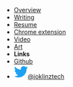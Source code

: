- [Overview](README.md)
- [Writing](Writing)
- [Resume](Resume)
- [Chrome extension](Chrome-extension)
- [Video](Video)
- [Art](Art)
- **Links**
- [Github](https://github.com/jhildenbiddle/docsify-themeable)
- [![Twitter](assets/img/twitter.svg)@joklinztech](https://twitter.com/Joklinztech)